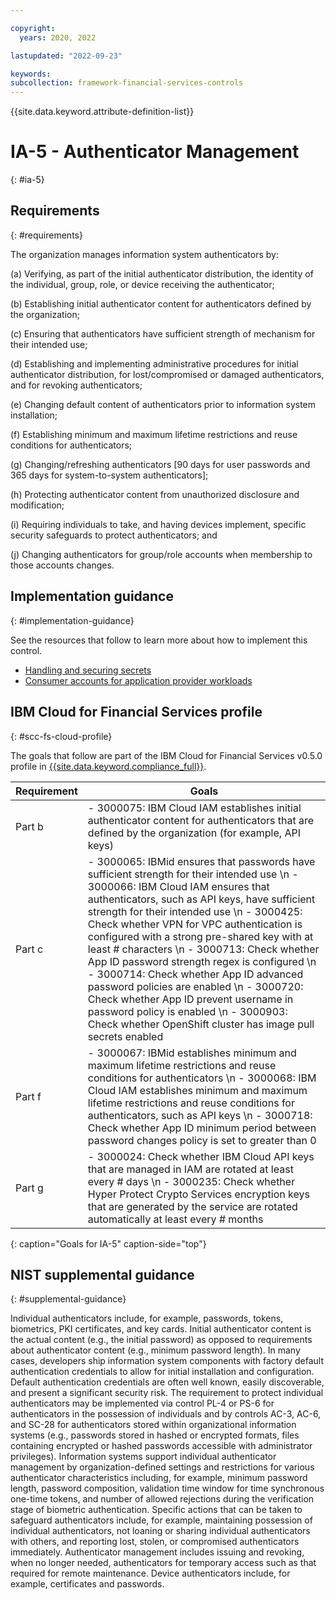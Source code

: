 ```yaml
---

copyright:
  years: 2020, 2022

lastupdated: "2022-09-23"

keywords: 
subcollection: framework-financial-services-controls
---
```


{{site.data.keyword.attribute-definition-list}}

# IA-5 - Authenticator Management
{: #ia-5}

## Requirements
{: #requirements}

The organization manages information system authenticators by:

(a) Verifying, as part of the initial authenticator distribution, the identity of the individual, group, role, or device receiving the authenticator;

(b) Establishing initial authenticator content for authenticators defined by the organization;

(c) Ensuring that authenticators have sufficient strength of mechanism for their intended use;

(d) Establishing and implementing administrative procedures for initial authenticator distribution, for lost/compromised or damaged authenticators, and for revoking authenticators;

(e) Changing default content of authenticators prior to information system installation;

(f) Establishing minimum and maximum lifetime restrictions and reuse conditions for authenticators;

(g) Changing/refreshing authenticators [90 days for user passwords and 365 days for system-to-system authenticators];

(h) Protecting authenticator content from unauthorized disclosure and modification;

(i) Requiring individuals to take, and having devices implement, specific security safeguards to protect authenticators; and

(j) Changing authenticators for group/role accounts when membership to those accounts changes.

## Implementation guidance
{: #implementation-guidance}

See the resources that follow to learn more about how to implement this control.

- [Handling and securing secrets](/docs/framework-financial-services?topic=framework-financial-services-shared-secrets)
- [Consumer accounts for application provider workloads](/docs/framework-financial-services?topic=framework-financial-services-shared-account-consumer)

## IBM Cloud for Financial Services profile
{: #scc-fs-cloud-profile}

The goals that follow are part of the IBM Cloud for Financial Services v0.5.0 profile in [{{site.data.keyword.compliance_full}}](/docs/security-compliance?topic=security-compliance-getting-started).

| Requirement | Goals |
|-------------|-------|
| Part b | - 3000075: IBM Cloud IAM establishes initial authenticator content for authenticators that are defined by the organization (for example, API keys) | 
| Part c | - 3000065: IBMid ensures that passwords have sufficient strength for their intended use \n - 3000066: IBM Cloud IAM ensures that authenticators, such as API keys, have sufficient strength for their intended use \n - 3000425: Check whether VPN for VPC authentication is configured with a strong pre-shared key with at least # characters \n - 3000713: Check whether App ID password strength regex is configured \n - 3000714: Check whether App ID advanced password policies are enabled \n - 3000720: Check whether App ID prevent username in password policy is enabled \n - 3000903: Check whether OpenShift cluster has image pull secrets enabled | 
| Part f | - 3000067: IBMid establishes minimum and maximum lifetime restrictions and reuse conditions for authenticators \n - 3000068: IBM Cloud IAM establishes minimum and maximum lifetime restrictions and reuse conditions for authenticators, such as API keys \n - 3000718: Check whether App ID minimum period between password changes policy is set to greater than 0 | 
| Part g | - 3000024: Check whether IBM Cloud API keys that are managed in IAM are rotated at least every # days \n - 3000235: Check whether Hyper Protect Crypto Services encryption keys that are generated by the service are rotated automatically at least every # months | 
{: caption="Goals for IA-5" caption-side="top"}

## NIST supplemental guidance
{: #supplemental-guidance}

Individual authenticators include, for example, passwords, tokens, biometrics, PKI certificates, and key cards. Initial authenticator content is the actual content (e.g., the initial password) as opposed to requirements about authenticator content (e.g., minimum password length). In many cases, developers ship information system components with factory default authentication credentials to allow for initial installation and configuration. Default authentication credentials are often well known, easily discoverable, and present a significant security risk. The requirement to protect individual authenticators may be implemented via control PL-4 or PS-6 for authenticators in the possession of individuals and by controls AC-3, AC-6, and SC-28 for authenticators stored within organizational information systems (e.g., passwords stored in hashed or encrypted formats, files containing encrypted or hashed passwords accessible with administrator privileges). Information systems support individual authenticator management by organization-defined settings and restrictions for various authenticator characteristics including, for example, minimum password length, password composition, validation time window for time synchronous one-time tokens, and number of allowed rejections during the verification stage of biometric authentication. Specific actions that can be taken to safeguard authenticators include, for example, maintaining possession of individual authenticators, not loaning or sharing individual authenticators with others, and reporting lost, stolen, or compromised authenticators immediately. Authenticator management includes issuing and revoking, when no longer needed, authenticators for temporary access such as that required for remote maintenance. Device authenticators include, for example, certificates and passwords.

